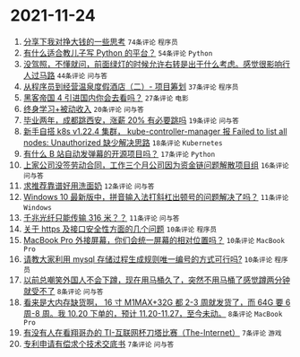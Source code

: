 # 2021-11-24

1. [分享下我对挣大钱的一些思考](https://www.v2ex.com/t/817584) `74条评论` `程序员`
1. [有什么适合教儿子写 Python 的平台？](https://www.v2ex.com/t/817546) `54条评论` `Python`
1. [没驾照，不懂就问，前面绿灯的时候允许右转是出于什么考虑。感觉很影响行人过马路](https://www.v2ex.com/t/817544) `44条评论` `问与答`
1. [从程序员到经营温泉度假酒店（二）- 项目筹划](https://www.v2ex.com/t/817581) `37条评论` `程序员`
1. [黑客帝国 4 引进国内你会去看吗？](https://www.v2ex.com/t/817561) `27条评论` `电影`
1. [终身学习+被动收入](https://www.v2ex.com/t/817554) `20条评论` `问与答`
1. [毕业两年，成都跳西安，涨薪 20% 有必要跳吗](https://www.v2ex.com/t/817541) `19条评论` `问与答`
1. [新手自搭 k8s v1.22.4 集群， kube-controller-manager 报 Failed to list all nodes: Unauthorized 缺少解决思路](https://www.v2ex.com/t/817579) `18条评论` `Kubernetes`
1. [有什么 B 站自动发弹幕的开源项目吗？](https://www.v2ex.com/t/817552) `17条评论` `Python`
1. [上家公司没签劳动合同，工作三个月公司因为资金链问题解散项目组](https://www.v2ex.com/t/817557) `16条评论` `问与答`
1. [求推荐靠谱好用洗面奶](https://www.v2ex.com/t/817545) `12条评论` `问与答`
1. [Windows 10 最新版中，拼音输入法打斜杠出顿号的问题解决了吗？](https://www.v2ex.com/t/817600) `11条评论` `Windows`
1. [千兆光纤只能传输 316 米？？](https://www.v2ex.com/t/817556) `11条评论` `问与答`
1. [关于 https 及接口安全性方面的几个问题](https://www.v2ex.com/t/817595) `10条评论` `程序员`
1. [MacBook Pro 外接屏幕，你们会统一屏幕的相对位置吗？](https://www.v2ex.com/t/817572) `10条评论` `MacBook Pro`
1. [请教大家利用 mysql 存储过程生成规则唯一编号的方式可行吗?](https://www.v2ex.com/t/817553) `10条评论` `程序员`
1. [以前总嘲笑外国人不会下蹲，现在用马桶久了，突然不用马桶了感觉蹲两分钟就受不了](https://www.v2ex.com/t/817570) `8条评论` `问与答`
1. [看来是大内存缺货啊， 16 寸 M1MAX+32G 都 2-3 周就发货了，而 64G 要 6 周-8 周。我 10.20 下单的，预计 11.20-11.27，至今未动。](https://www.v2ex.com/t/817547) `8条评论` `MacBook Pro`
1. [有没有人在看翔哥办的 TI-互联网杯刀塔比赛（The-Internet）](https://www.v2ex.com/t/817563) `7条评论` `游戏`
1. [专利申请有偿求个技术交底书](https://www.v2ex.com/t/817562) `7条评论` `问与答`
